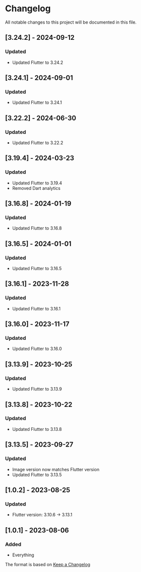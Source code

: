 # Changelog

All notable changes to this project will be documented in this file.

## [3.24.2] - 2024-09-12
### Updated
- Updated Flutter to 3.24.2

## [3.24.1] - 2024-09-01
### Updated
- Updated Flutter to 3.24.1

## [3.22.2] - 2024-06-30
### Updated
- Updated Flutter to 3.22.2

## [3.19.4] - 2024-03-23
### Updated
- Updated Flutter to 3.19.4
- Removed Dart analytics

## [3.16.8] - 2024-01-19
### Updated
- Updated Flutter to 3.16.8

## [3.16.5] - 2024-01-01
### Updated
- Updated Flutter to 3.16.5

## [3.16.1] - 2023-11-28
### Updated
- Updated Flutter to 3.16.1

## [3.16.0] - 2023-11-17
### Updated
- Updated Flutter to 3.16.0

## [3.13.9] - 2023-10-25
### Updated
- Updated Flutter to 3.13.9

## [3.13.8] - 2023-10-22
### Updated
- Updated Flutter to 3.13.8

## [3.13.5] - 2023-09-27
### Updated
- Image version now matches Flutter version
- Updated Flutter to 3.13.5

## [1.0.2] - 2023-08-25
### Updated
- Flutter version: 3.10.6 -> 3.13.1

## [1.0.1] - 2023-08-06
### Added
- Everything

The format is based on [Keep a Changelog](https://keepachangelog.com/en/1.0.0/)
